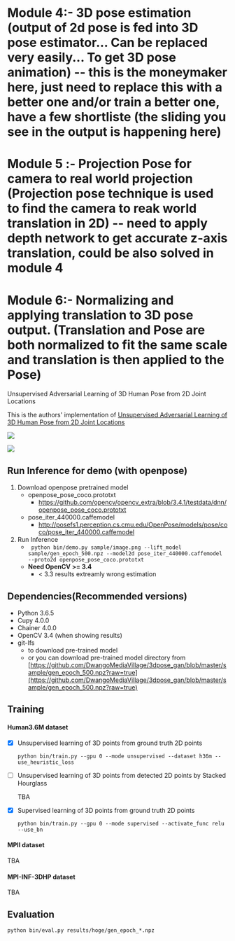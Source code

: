 # Module 4:- 3D pose estimation (output of 2d pose is fed into 3D pose estimator... Can be replaced very easily... To get 3D pose animation) -- this is the moneymaker here, just need to replace this with a better one and/or train a better one, have a few shortliste (the sliding you see in the output is happening here)

# Module 5 :- Projection Pose for camera to real world projection (Projection pose technique is used to find the camera to reak world translation in 2D) -- need to apply depth network to get accurate z-axis translation, could be also solved in module 4

# Module 6:- Normalizing and applying translation to 3D pose output. (Translation and Pose are both normalized to fit the same scale and translation is then applied to the Pose)

Unsupervised Adversarial Learning of 3D Human Pose from 2D Joint Locations

This is the authors' implementation of [Unsupervised Adversarial Learning of 3D Human Pose from 2D Joint Locations
](https://arxiv.org/abs/1803.08244)

![](https://nico-opendata.jp/assets/img/casestudy/3dpose_gan/system.png)

![](https://nico-opendata.jp/assets/img/casestudy/3dpose_gan/mpii.jpg)

## Run Inference for demo (with openpose)

1. Download openpose pretrained model
    * openpose_pose_coco.prototxt
        * https://github.com/opencv/opencv_extra/blob/3.4.1/testdata/dnn/openpose_pose_coco.prototxt
    * pose_iter_440000.caffemodel
        * http://posefs1.perception.cs.cmu.edu/OpenPose/models/pose/coco/pose_iter_440000.caffemodel
2. Run Inference
    * ` python bin/demo.py sample/image.png --lift_model sample/gen_epoch_500.npz --model2d pose_iter_440000.caffemodel --proto2d openpose_pose_coco.prototxt`
    * **Need OpenCV >= 3.4**
        * < 3.3 results extreamly wrong estimation

## Dependencies(Recommended versions)
  - Python 3.6.5
  - Cupy 4.0.0
  - Chainer 4.0.0
  - OpenCV 3.4 (when showing results)
  - git-lfs
    - to download pre-trained model
    - or you can download pre-trained model directory from [https://github.com/DwangoMediaVillage/3dpose_gan/blob/master/sample/gen_epoch_500.npz?raw=true](https://github.com/DwangoMediaVillage/3dpose_gan/blob/master/sample/gen_epoch_500.npz?raw=true)

## Training
#### Human3.6M dataset
  - [x] Unsupervised learning of 3D points from ground truth 2D points

    ```
    python bin/train.py --gpu 0 --mode unsupervised --dataset h36m --use_heuristic_loss
    ```
  - [ ] Unsupervised learning of 3D points from detected 2D points by Stacked Hourglass

    TBA

  - [x] Supervised learning of 3D points from ground truth 2D points

    ```
    python bin/train.py --gpu 0 --mode supervised --activate_func relu --use_bn
    ```

#### MPII dataset
TBA

#### MPI-INF-3DHP dataset
TBA

## Evaluation
```
python bin/eval.py results/hoge/gen_epoch_*.npz
```
